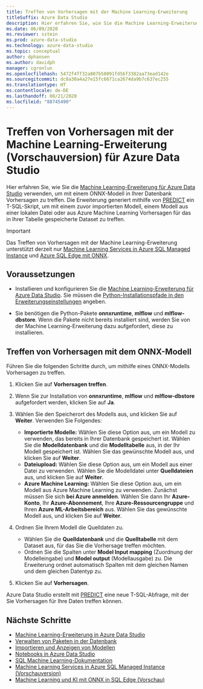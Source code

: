 ```yaml
---
title: Treffen von Vorhersagen mit der Machine Learning-Erweiterung
titleSuffix: Azure Data Studio
description: Hier erfahren Sie, wie Sie die Machine Learning-Erweiterung für Azure Data Studio verwenden, um mit einem ONNX-Modell in Ihrer Datenbank Vorhersagen zu treffen.
ms.date: 06/09/2020
ms.reviewer: sstein
ms.prod: azure-data-studio
ms.technology: azure-data-studio
ms.topic: conceptual
author: dphansen
ms.author: davidph
manager: cgronlun
ms.openlocfilehash: 5472f4ff32a807b58091fd56f3382aa73ead142e
ms.sourcegitcommit: dc8a30a4a27e15fc6671ca2674da9b7c637ec255
ms.translationtype: HT
ms.contentlocale: de-DE
ms.lasthandoff: 08/21/2020
ms.locfileid: "88745490"
---
```

# <a name="make-predictions-with-machine-learning-extension-preview-for-azure-data-studio"></a>Treffen von Vorhersagen mit der Machine Learning-Erweiterung (Vorschauversion) für Azure Data Studio

Hier erfahren Sie, wie Sie die [Machine Learning-Erweiterung für Azure Data Studio](machine-learning-extension.md) verwenden, um mit einem ONNX-Modell in Ihrer Datenbank Vorhersagen zu treffen. Die Erweiterung generiert mithilfe von [PREDICT](../t-sql/queries/predict-transact-sql.md) ein T-SQL-Skript, um mit einem zuvor importierten Modell, einem Modell aus einer lokalen Datei oder aus Azure Machine Learning Vorhersagen für das in Ihrer Tabelle gespeicherte Dataset zu treffen.

> [!IMPORTANT]
> Das Treffen von Vorhersagen mit der Machine Learning-Erweiterung unterstützt derzeit nur [Machine Learning Services in Azure SQL Managed Instance](/azure/azure-sql/managed-instance/machine-learning-services-overview) und [Azure SQL Edge mit ONNX](/azure/azure-sql-edge/onnx-overview).

## <a name="prerequisites"></a>Voraussetzungen

- Installieren und konfigurieren Sie die [Machine Learning-Erweiterung für Azure Data Studio](machine-learning-extension.md). Sie müssen die [Python-Installationspfade in den Erweiterungseinstellungen](machine-learning-extension.md#settings) angeben.

- Sie benötigen die Python-Pakete **onnxruntime**, **mlflow** und **mlflow-dbstore**. Wenn die Pakete nicht bereits installiert sind, werden Sie von der Machine Learning-Erweiterung dazu aufgefordert, diese zu installieren.

## <a name="make-predictions-from-onnx-model"></a>Treffen von Vorhersagen mit dem ONNX-Modell

Führen Sie die folgenden Schritte durch, um mithilfe eines ONNX-Modells Vorhersagen zu treffen.

1. Klicken Sie auf **Vorhersagen treffen**.

1. Wenn Sie zur Installation von **onnxruntime**, **mlflow** und **mlflow-dbstore** aufgefordert werden, klicken Sie auf **Ja**.

1. Wählen Sie den Speicherort des Modells aus, und klicken Sie auf **Weiter**. Verwenden Sie Folgendes:
    - **Importierte Modelle:** Wählen Sie diese Option aus, um ein Modell zu verwenden, das bereits in Ihrer Datenbank gespeichert ist. Wählen Sie die **Modelldatenbank** und die **Modelltabelle** aus, in der Ihr Modell gespeichert ist. Wählen Sie das gewünschte Modell aus, und klicken Sie auf **Weiter**.
    - **Dateiupload:** Wählen Sie diese Option aus, um ein Modell aus einer Datei zu verwenden. Wählen Sie die Modelldatei unter **Quelldateien** aus, und klicken Sie auf **Weiter**.
    - **Azure Machine Learning:** Wählen Sie diese Option aus, um ein Modell aus Azure Machine Learning zu verwenden. Zunächst müssen Sie sich **bei Azure anmelden**. Wählen Sie dann Ihr **Azure-Konto**, Ihr **Azure-Abonnement**, Ihre **Azure-Ressourcengruppe** und Ihren **Azure ML-Arbeitsbereich** aus. Wählen Sie das gewünschte Modell aus, und klicken Sie auf **Weiter**.

1. Ordnen Sie Ihrem Modell die Quelldaten zu.
    - Wählen Sie die **Quelldatenbank** und die **Quelltabelle** mit dem Dataset aus, für das Sie die Vorhersage treffen möchten.
    - Ordnen Sie die Spalten unter **Model Input mapping** (Zuordnung der Modelleingabe) und **Model output** (Modellausgabe) zu. Die Erweiterung ordnet automatisch Spalten mit dem gleichen Namen und dem gleichen Datentyp zu.

1. Klicken Sie auf **Vorhersagen**.

Azure Data Studio erstellt mit [PREDICT](../t-sql/queries/predict-transact-sql.md) eine neue T-SQL-Abfrage, mit der Sie Vorhersagen für Ihre Daten treffen können.

## <a name="next-steps"></a>Nächste Schritte

- [Machine Learning-Erweiterung in Azure Data Studio](machine-learning-extension.md)
- [Verwalten von Paketen in der Datenbank](machine-learning-extension-manage-packages.md)
- [Importieren und Anzeigen von Modellen](machine-learning-extension-import-view-models.md)
- [Notebooks in Azure Data Studio](notebooks-guidance.md)
- [SQL Machine Learning-Dokumentation](../machine-learning/index.yml)
- [Machine Learning Services in Azure SQL Managed Instance (Vorschauversion)](/azure/azure-sql/managed-instance/machine-learning-services-overview)
- [Machine Learning und KI mit ONNX in SQL Edge (Vorschau)](/azure/azure-sql-edge/onnx-overview)
